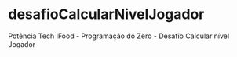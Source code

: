 # desafioCalcularNivelJogador
Potência Tech IFood - Programação do Zero - Desafio Calcular nível Jogador
